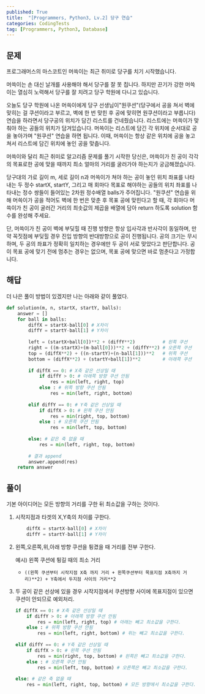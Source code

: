 ```yaml
---
published: True
title:  "[Programmers, Python3, Lv.2] 당구 연습"
categories: CodingTests
tag: [Programmers, Python3, Database]
---
```


## 문제

프로그래머스의 마스코트인 머쓱이는 최근 취미로 당구를 치기 시작했습니다.

머쓱이는 손 대신 날개를 사용해야 해서 당구를 잘 못 칩니다. 하지만 끈기가 강한 머쓱이는 열심히 노력해서 당구를 잘 치려고 당구 학원에 다니고 있습니다.

오늘도 당구 학원에 나온 머쓱이에게 당구 선생님이"원쿠션"(당구에서 공을 쳐서 벽에 맞히는 걸 쿠션이라고 부르고, 벽에 한 번 맞힌 후 공에 맞히면 원쿠션이라고 부릅니다) 연습을 하라면서 당구공의 위치가 담긴 리스트를 건네줬습니다. 리스트에는 머쓱이가 맞춰야 하는 공들의 위치가 담겨있습니다. 머쓱이는 리스트에 담긴 각 위치에 순서대로 공을 놓아가며 "원쿠션" 연습을 하면 됩니다. 이때, 머쓱이는 항상 같은 위치에 공을 놓고 쳐서 리스트에 담긴 위치에 놓인 공을 맞춥니다.

머쓱이와 달리 최근 취미로 알고리즘 문제를 풀기 시작한 당신은, 머쓱이가 친 공이 각각의 목표로한 공에 맞을 때까지 최소 얼마의 거리를 굴러가야 하는지가 궁금해졌습니다.

당구대의 가로 길이 m, 세로 길이 n과 머쓱이가 쳐야 하는 공이 놓인 위치 좌표를 나타내는 두 정수 startX, startY, 그리고 매 회마다 목표로 해야하는 공들의 위치 좌표를 나타내는 정수 쌍들이 들어있는 2차원 정수배열 balls가 주어집니다. "원쿠션" 연습을 위해 머쓱이가 공을 적어도 벽에 한 번은 맞춘 후 목표 공에 맞힌다고 할 때, 각 회마다 머쓱이가 친 공이 굴러간 거리의 최솟값의 제곱을 배열에 담아 return 하도록 solution 함수를 완성해 주세요.

단, 머쓱이가 친 공이 벽에 부딪힐 때 진행 방향은 항상 입사각과 반사각이 동일하며, 만약 꼭짓점에 부딪힐 경우 진입 방향의 반대방향으로 공이 진행됩니다. 공의 크기는 무시하며, 두 공의 좌표가 정확히 일치하는 경우에만 두 공이 서로 맞았다고 판단합니다. 공이 목표 공에 맞기 전에 멈추는 경우는 없으며, 목표 공에 맞으면 바로 멈춘다고 가정합니다.

## 해답

더 나은 풀이 방법이 있겠지만 나는 아래와 같이 풀었다.

```py
def solution(m, n, startX, startY, balls):
    answer = []
    for ball in balls:
        diffX = startX-ball[0] # X차이
        diffY = startY-ball[1] # Y차이
        
        left = (startX+ball[0])**2 + (diffY**2)          # 왼쪽 쿠션
        right = ((m-startX)+(m-ball[0]))**2 + (diffY**2) # 오른쪽 쿠션
        top = (diffX**2) + ((n-startY)+(n-ball[1]))**2   # 위쪽 쿠션
        bottom = (diffX**2) + (startY+ball[1])**2        # 아래쪽 쿠션
        
        if diffX == 0: # X축 같은 선상일 때
            if diffY > 0: # 아래쪽 방향 쿠션 안됨
                res = min(left, right, top)        
            else : # 위쪽 방향 쿠션 안됨
                res = min(left, right, bottom)    
                
        elif diffY == 0: # Y축 같은 선상일 때
            if diffX > 0: # 왼쪽 쿠션 안됨
                res = min(right, top, bottom)        
            else : # 오른쪽 쿠션 안됨
                res = min(left, top, bottom)      
                
        else: # 같은 축 없을 때
            res = min(left, right, top, bottom)
            
        # 결과 append
        answer.append(res)
    return answer
```

## 풀이

기본 아이디어는 모든 방향의 거리를 구한 뒤 최소값을 구하는 것이다.  


1. 시작지점과 타겟의 X,Y축의 차이를 구한다.
    ```py
        diffX = startX-ball[0] # X차이
        diffY = startY-ball[1] # Y차이   
    ``` 
2. 왼쪽,오른쪽,위,아래 방향 쿠션을 튕겼을 때 거리를 전부 구한다.  

    예시) 왼쪽 쿠션에 튕길 때의 최소 거리
    - ```((왼쪽 쿠션부터 시작지점 X축 까지 거리 + 왼쪽쿠션부터 목표지점 X축까지 거리)**2) + Y축에서 두지점 사이의 거리**2```  


3. 두 공이 같은 선상에 있을 경우 시작지점에서 쿠션방향 사이에 목표지점이 있으면 쿠션이 안되므로 예외처리.  
    ```py
    if diffX == 0: # X축 같은 선상일 때
        if diffY > 0: # 아래쪽 방향 쿠션 안됨
            res = min(left, right, top) # 아래는 빼고 최소값을 구한다.
        else : # 위쪽 방향 쿠션 안됨
            res = min(left, right, bottom) # 위는 빼고 최소값을 구한다.
            
    elif diffY == 0: # Y축 같은 선상일 때
        if diffX > 0: # 왼쪽 쿠션 안됨
            res = min(right, top, bottom) # 왼쪽은 빼고 최소값을 구한다.
        else : # 오른쪽 쿠션 안됨
            res = min(left, top, bottom) # 오른쪽은 빼고 최소값을 구한다.
            
    else: # 같은 축 없을 때
        res = min(left, right, top, bottom) # 모든 방향에서 최소값을 구한다.
    ```
    
